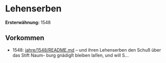 # Lehenserben

**Ersterwähnung:** 1548

## Vorkommen
- 1548: [jahre/1548/README.md](../jahre/1548/README.md) – und ihren Lehenserben den Schuß über das Stift Naum-
burg gnädigſt bleiben laſſen, und will S...
